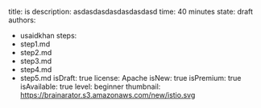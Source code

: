 title: is
description: asdasdasdasdasdasdasd
time: 40 minutes
state: draft
authors:
  - usaidkhan
steps:
- step1.md
- step2.md
- step3.md
- step4.md
- step5.md
isDraft: true
license: Apache
isNew: true
isPremium: true
isAvailable: true
level: beginner
thumbnail: https://brainarator.s3.amazonaws.com/new/istio.svg

